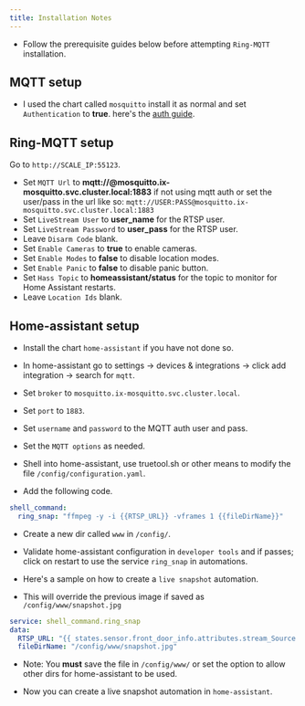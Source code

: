 ```yaml
---
title: Installation Notes
---
```


- Follow the prerequisite guides below before attempting `Ring-MQTT` installation.

## MQTT setup

- I used the chart called `mosquitto` install it as normal and set `Authentication` to **true**. here's the [auth guide](https://truecharts.org/charts/stable/mosquitto/setup-guide).

## Ring-MQTT setup

Go to `http://SCALE_IP:55123`.

- Set `MQTT Url` to **mqtt://@mosquitto.ix-mosquitto.svc.cluster.local:1883** if not using mqtt auth or set the user/pass in the url like so: `mqtt://USER:PASS@mosquitto.ix-mosquitto.svc.cluster.local:1883`
- Set `LiveStream User` to **user_name** for the RTSP user.
- Set `LiveStream Password` to **user_pass** for the RTSP user.
- Leave `Disarm Code` blank.
- Set `Enable Cameras` to **true** to enable cameras.
- Set `Enable Modes` to **false** to disable location modes.
- Set `Enable Panic` to **false** to disable panic button.
- Set `Hass Topic` to **homeassistant/status** for the topic to monitor for Home Assistant restarts.
- Leave `Location Ids` blank.

## Home-assistant setup

- Install the chart `home-assistant` if you have not done so.

- In home-assistant go to settings -> devices & integrations -> click add integration -> search for `mqtt`.

- Set `broker` to `mosquitto.ix-mosquitto.svc.cluster.local`.
- Set `port` to `1883`.
- Set `username` and `password` to the MQTT auth user and pass.
- Set the `MQTT options` as needed.

- Shell into home-assistant, use truetool.sh or other means to modify the file `/config/configuration.yaml`.

- Add the following code.

```yaml
shell_command:
  ring_snap: "ffmpeg -y -i {{RTSP_URL}} -vframes 1 {{fileDirName}}"
```

- Create a new dir called `www` in `/config/`.
- Validate home-assistant configuration in `developer tools` and if passes; click on restart to use the service `ring_snap` in automations.

- Here's a sample on how to create a `live snapshot` automation.
- This will override the previous image if saved as `/config/www/snapshot.jpg`

```yaml
service: shell_command.ring_snap
data:
  RTSP_URL: "{{ states.sensor.front_door_info.attributes.stream_Source }}"
  fileDirName: "/config/www/snapshot.jpg"
```

- Note: You **must** save the file in `/config/www/` or set the option to allow other dirs for home-assistant to be used.

- Now you can create a live snapshot automation in `home-assistant`.
